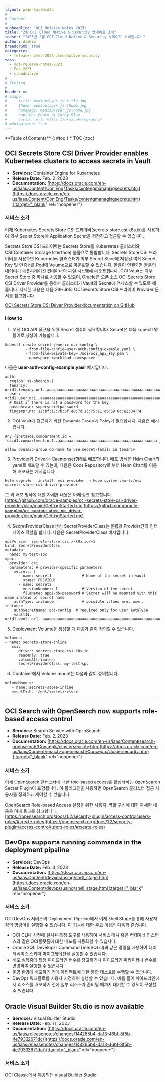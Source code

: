 ```yaml
---
layout: page-fullwidth
#
# Content
#
subheadline: "OCI Release Notes 2023"
title: "2월 OCI Cloud Native & Security 업데이트 소식"
teaser: "2023년 2월 OCI Cloud Native & Security 업데이트 소식입니다."
author: dankim
breadcrumb: true
categories:
  - release-notes-2023-cloudnative-security
tags:
  - oci-release-notes-2023
  - Feb-2023
  - cloudnative
#
# Styling
#
header: no
# image:
#     title: mediaplayer_js-title.jpg
#     thumb: mediaplayer_js-thumb.jpg
#     homepage: mediaplayer_js-home.jpg
#     caption: Photo by Corey Blaz
#     caption_url: https://blaz.photography/
# mediaplayer: true
---
```


<div class="panel radius" markdown="1">
**Table of Contents**
{: #toc }
*  TOC
{:toc}
</div>

## OCI Secrets Store CSI Driver Provider enables Kubernetes clusters to access secrets in Vault
* **Services:** Container Engine for Kubernetes
* **Release Date:** Feb. 2, 2023
* **Documentation:** [https://docs.oracle.com/en-us/iaas/Content/ContEng/Tasks/contengmanagingsecrets.htm](https://docs.oracle.com/en-us/iaas/Content/ContEng/Tasks/contengmanagingsecrets.htm){:target="_blank" rel="noopener"}

### 서비스 소개
이제 Kubernetes Secrets Store CSI 드라이버(secrets-store.csi.k8s.io)를 사용하여 외부 Secret Store에 Application Secret을 저장하고 접근할 수 있습니다.

Secrets Store CSI 드라이버는 Secrets Store를 Kubernetes 클러스터와 CSI(Container Storage Interface) 볼륨으로 통합합니다. Secrets Store CSI 드라이버를 사용하면 Kubernetes 클러스터가 외부 Secret Store에 저장된 여러 Secret, Key 및 인증서를 Pod에 Volume으로 마운트할 수 있습니다. 볼륨이 연결되면 볼륨의 데이터가 애플리케이션 컨테이너의 파일 시스템에 마운트됩니다. OCI Vault는 외부 Secret Store 중 하나로 사용할 수 있으며, Oracle은 오픈 소스 OCI Secrets Store CSI Driver Provider를 통해서 클러스터가 Vault의 Secret에 액세스할 수 있도록 해줍니다. 자세한 내용은 다음 GitHub의 OCI Secrets Store CSI 드라이버 Provider 문서를 참고합니다.

[OCI Secrets Store CSI Driver Provider documentation on GitHub](https://github.com/oracle-samples/oci-secrets-store-csi-driver-provider)

### How to
1) 우선 OCI API 접근을 위한 Secret 설정이 필요합니다. Secret은 다음 kubectl 명령어로 생성이 가능합니다.
```
kubectl create secret generic oci-config \
         --from-file=config=user-auth-config-example.yaml \
         --from-file=private-key=./oci/oci_api_key.pem \
         --namespace <workload-namespace>
```

다음은 **user-auth-config-example.yaml** 예시입니다.
```
auth:
  region: us-phoenix-1
  tenancy: ocid1.tenancy.oc1..aaaaaaaaaaaaaaaaaaaaaaaaaaaaaaaaaaaaaaaaaaaaaaaaaaaaaaaaaaaa
  user: ocid1.user.oc1..aaaaaaaaaaaaaaaaaaaaaaaaaaaaaaaaaaaaaaaaaaaaaaaaaaaaaaaaaaaa
  # Omit if there is not a password for the key
  passphrase: supersecretpassword
  fingerprint: 12:bf:17:7b:5f:e0:7d:13:75:11:d6:39:0d:e2:84:74
```

2) OCI Vault에 접근하기 위한 Dynamic Group과 Polcy가 필요합니다. 다음은 예시입니다.
  ```
  Any {instance.compartment.id = 'ocid1.compartment.oc1..aaaaaaaaaaaaaaaaaaaaaaaaaaaaaaaaaaaaaaaaaaaaa'}
  ```
  ```
  allow dynamic-group dg-name to use secret-family in tenancy
  ```

3) Provider와 Driver는 Daemonset형태로 배포합니다. 배포 방식은 Helm Chart와 yaml로 배포할 수 있는데, 다음은 Code Repository로 부터 Helm Chart를 이용해 배포하는 예시입니다.
```
helm upgrade --install  oci-provider -n kube-system charts/oci-secrets-store-csi-driver-provider
```

그 외 배포 방식에 대한 자세한 내용은 아래 링크 참고합니다.  
[https://github.com/oracle-samples/oci-secrets-store-csi-driver-provider/blob/main/GettingStarted.md](https://github.com/oracle-samples/oci-secrets-store-csi-driver-provider/blob/main/GettingStarted.md)

4) SecretProviderClass 생성
SecretProviderClass는 볼륨과 Provider간의 인터페이스 역할을 합니다. 다음은 SecretProviderClass 예시입니다.
```
apiVersion: secrets-store.csi.x-k8s.io/v1
kind: SecretProviderClass
metadata:
  name: my-test-spc
spec:
  provider: oci 
  parameters: # provider-specific parameters
    secrets: |
      - name: secret1              # Name of the secret in vault
        stage: PREVIOUS
      - name: secret2
        versionNumber: 1           # Version of the secret
        fileName: app1-db-password # Secret will be mounted with this name instead of secret name
    authType: instance             # possible values are: user, instance
    authSecretName: oci-config  # required only for user authType
    vaultId: ocid1.vault.oc1..aaaaaaaaaaaaaaaaaaaaaaaaaaaaaaaaaaaaaaaaaaaaaaaaaaaaaaaaaaaa
```

5) Deployment Volume을 생성할 때 다음과 같이 정의할 수 있습니다.
```
volumes:
- name: secrets-store-inline
   csi:
      driver: secrets-store.csi.k8s.io
      readOnly: true
      volumeAttributes:
      secretProviderClass: my-test-spc
```

6) Container에서 Volume mount는 다음과 같이 정의합니다.
```
volumeMounts:
   - name: secrets-store-inline
   mountPath: '/mnt/secrets-store'
```

---

## OCI Search with OpenSearch now supports role-based access control
* **Services:** Search Service with OpenSearch
* **Release Date:** Feb. 2, 2023
* **Documentation:** [https://docs.oracle.com/en-us/iaas/Content/search-opensearch/Concepts/clustersecurity.htm](https://docs.oracle.com/en-us/iaas/Content/search-opensearch/Concepts/clustersecurity.htm){:target="_blank" rel="noopener"}

### 서비스 소개
이제 OpenSearch 클러스터에 대한 role-based access를 활성화하는 OpenSearch Secret Plugin이 포함됩니다. 이 플러그인을 사용하면 OpenSearch 클러스터 접근 사용자를 정의하고 제어할 수 있습니다.

OpenSearch Role-based Access 설정을 위한 사용자, 역할 구성에 대한 자세한 내용은 아래 링크를 참고합니다.  
[https://opensearch.org/docs/1.2/security-plugin/access-control/users-roles/#create-roles](https://opensearch.org/docs/1.2/security-plugin/access-control/users-roles/#create-roles)

## DevOps supports running commands in the deployment pipeline
* **Services:** DevOps
* **Release Date:** Feb. 3, 2023
* **Documentation:** [https://docs.oracle.com/en-us/iaas/Content/devops/using/shell_stage.htm](https://docs.oracle.com/en-us/iaas/Content/devops/using/shell_stage.htm){:target="_blank" rel="noopener"}

### 서비스 소개
OCI DevOps 서비스의 Deployment Pipeline에서 이제 Shell Stage를 통해 사용자 정의 명령어를 실행할 수 있습니다. 이 기능에 대한 주요 이점은 다음과 같습니다.

* OCI CLI나 사전에 설치된 특정 도구를 사용하여 서비스 메시 혹은 컨테이너 인스턴스와 같은 OCI플랫폼에 대한 배포를 자동화할 수 있습니다.
* Oracle SQL Developer Command Line(SQLcl)과 같은 명령을 사용하여 데이터베이스 스키마 마이그레이션을 실행할 수 있습니다.
* 배포 실행중에 특정 파이프라인 변수를 참고하거나 파이프라인 파라미터나 변수를 변경하여 실행할 수 있습니다.
* 운영 환경에 배포하기 전에 아티팩트에 대한 통합 테스트를 수행할 수 있습니다.
* DevOps 워크플로를 사용자 지정하여 실행할 수 있습니다. 예를 들어 파이프라인에서 리소스를 배포하기 전에 일부 리소스가 준비될 때까지 대기할 수 있도록 구성할 수 있습니다.

## Oracle Visual Builder Studio is now available
* **Services:** Visual Builder Studio
* **Release Date:** Feb. 14, 2023
* **Documentation:** [https://docs.oracle.com/en-us/iaas/releasenotes/changes/144265b4-da13-46bf-8f5b-4e79332671dc/](https://docs.oracle.com/en-us/iaas/releasenotes/changes/144265b4-da13-46bf-8f5b-4e79332671dc/){:target="_blank" rel="noopener"}

### 서비스 소개
OCI Classic에서 제공되던 Visual Builder Studio 